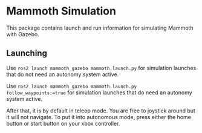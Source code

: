 # Mammoth Simulation

This package contains launch and run information for simulating Mammoth with Gazebo.

## Launching

Use `ros2 launch mammoth_gazebo mammoth.launch.py` for simulation launches that do not need an autonomy system active.

Use `ros2 launch mammoth_gazebo mammoth.launch.py follow_waypoints:=true` for simulation launches that do need an autonomy system active.

After that, it is by default in teleop mode. You are free to joystick around but it will not navigate. To put it into 
autonomous mode, press either the home button or start button on your xbox controller.